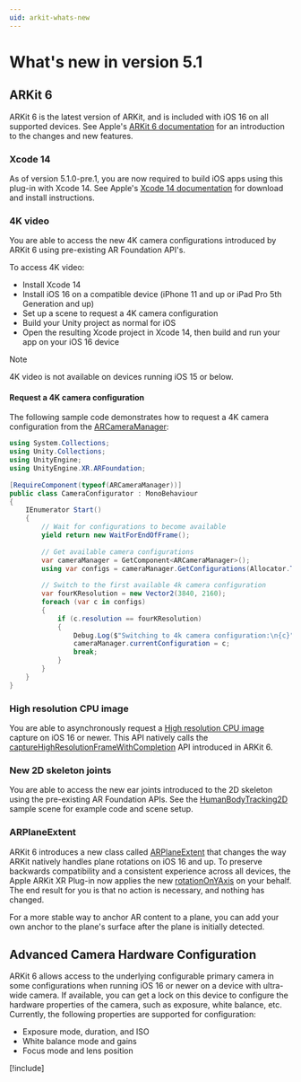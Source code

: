 ```yaml
---
uid: arkit-whats-new
---
```

# What's new in version 5.1

## ARKit 6

ARKit 6 is the latest version of ARKit, and is included with iOS 16 on all supported devices. See Apple's [ARKit 6 documentation](https://developer.apple.com/augmented-reality/arkit/) for an introduction to the changes and new features.

### Xcode 14

As of version 5.1.0-pre.1, you are now required to build iOS apps using this plug-in with Xcode 14. See Apple's [Xcode 14 documentation](https://developer.apple.com/xcode/) for download and install instructions.

### 4K video

You are able to access the new 4K camera configurations introduced by ARKit 6 using pre-existing AR Foundation API's.

To access 4K video:

* Install Xcode 14
* Install iOS 16 on a compatible device (iPhone 11 and up or iPad Pro 5th Generation and up)
* Set up a scene to request a 4K camera configuration
* Build your Unity project as normal for iOS
* Open the resulting Xcode project in Xcode 14, then build and run your app on your iOS 16 device

> [!NOTE]
> 4K video is not available on devices running iOS 15 or below.

#### Request a 4K camera configuration

The following sample code demonstrates how to request a 4K camera configuration from the [ARCameraManager](xref:UnityEngine.XR.ARFoundation.ARCameraManager):


```csharp
using System.Collections;
using Unity.Collections;
using UnityEngine;
using UnityEngine.XR.ARFoundation;
 
[RequireComponent(typeof(ARCameraManager))]
public class CameraConfigurator : MonoBehaviour
{
    IEnumerator Start()
    {
        // Wait for configurations to become available
        yield return new WaitForEndOfFrame();
 
        // Get available camera configurations
        var cameraManager = GetComponent<ARCameraManager>();
        using var configs = cameraManager.GetConfigurations(Allocator.Temp);
 
        // Switch to the first available 4k camera configuration
        var fourKResolution = new Vector2(3840, 2160);
        foreach (var c in configs)
        {
            if (c.resolution == fourKResolution)
            {
                Debug.Log($"Switching to 4k camera configuration:\n{c}");
                cameraManager.currentConfiguration = c;
                break;
            }
        }
    }
}
```

### High resolution CPU image

You are able to asynchronously request a [High resolution CPU image](xref:arkit-camera#high-resolution-cpu-image) capture on iOS 16 or newer. This API natively calls the [captureHighResolutionFrameWithCompletion](https://developer.apple.com/documentation/arkit/arsession/3975720-capturehighresolutionframewithco) API introduced in ARKit 6.

### New 2D skeleton joints

You are able to access the new ear joints introduced to the 2D skeleton using the pre-existing AR Foundation APIs. See the [HumanBodyTracking2D](https://github.com/Unity-Technologies/arfoundation-samples#humanbodytracking2d) sample scene for example code and scene setup.

### ARPlaneExtent

ARKit 6 introduces a new class called [ARPlaneExtent](https://developer.apple.com/documentation/arkit/arplaneextent?language=objc) that changes the way ARKit natively handles plane rotations on iOS 16 and up. To preserve backwards compatibility and a consistent experience across all devices, the Apple ARKit XR Plug-in now applies the new [rotationOnYAxis](https://developer.apple.com/documentation/arkit/arplaneextent/3950861-rotationonyaxis?language=objc) on your behalf. The end result for you is that no action is necessary, and nothing has changed.

For a more stable way to anchor AR content to a plane, you can add your own anchor to the plane's surface after the plane is initially detected.

## Advanced Camera Hardware Configuration

ARKit 6 allows access to the underlying configurable primary camera in some configurations when running iOS 16 or newer on a device with ultra-wide camera. If available, you can get a lock on this device to configure the hardware properties of the camera, such as exposure, white balance, etc. Currently, the following properties are supported for configuration:
  - Exposure mode, duration, and ISO
  - White balance mode and gains
  - Focus mode and lens position

[!include[](snippets/apple-arkit-trademark.md)]
